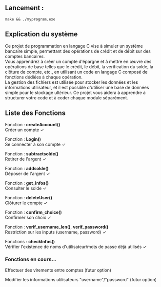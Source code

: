 ## Lancement :
```
make && ./myprogram.exe
```

## Explication du système  
Ce projet de programmation en langage C vise à simuler un système bancaire simple, permettant des opérations de crédit et de débit sur des comptes bancaires.  
Vous apprendrez à créer un compte d'épargne et à mettre en œuvre des opérations de base telles que le crédit, le débit, la vérification du solde, la clôture de compte, etc., en utilisant un code en langage C composé de fonctions dédiées à chaque opération.  
La gestion des fichiers est utilisée pour stocker les données et les informations utilisateur, et il est possible d'utiliser une base de données simple pour le stockage ultérieur. Ce projet vous aidera à apprendre à structurer votre code et à coder chaque module séparément.  

## Liste des Fonctions  

Fonction : **createAccount()**  
Créer un compte ✓ 

Fonction : **Login()**  
Se connecter à son compte ✓  

Fonction : **subtractsolde()**  
Retirer de l'argent ✓  

Fonction : **addsolde()**  
Déposer de l'argent ✓  

Fonction : **get_infos()**  
Consulter le solde ✓  

Fonction : **deleteUser()**  
Clôturer le compte ✓  

Fonction : **confirm_choice()**  
Confirmer son choix ✓  

Fonction : **verif_username_len()**, **verif_password()**  
Restriction sur les inputs (username, password) ✓  

Fonctions : **checkInfos()**  
Vérifier l'existence de noms d'utilisateur/mots de passe déjà utilisés ✓  

### Fonctions en cours...  
Effectuer des virements entre comptes (futur option)  

Modifier les informations utilisateurs "username"/"password" (futur option)  
